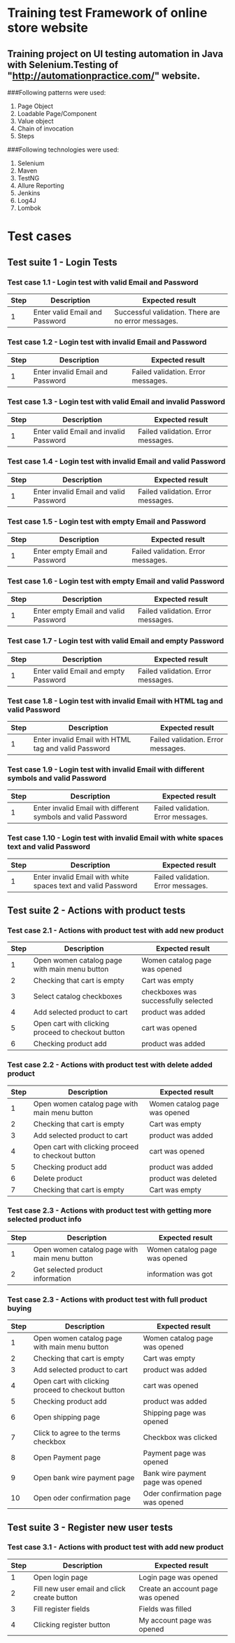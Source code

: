 # Training test Framework of online store website
## Training project on UI testing automation in Java with Selenium.Testing of "http://automationpractice.com/" website.

###Following patterns were used:

1. Page Object
2. Loadable Page/Component
3. Value object
4. Chain of invocation
5. Steps

###Following technologies were used:
1. Selenium
2. Maven
3. TestNG
4. Allure Reporting
5. Jenkins
6. Log4J
7. Lombok

# Test cases
## Test suite 1 - Login Tests
### Test case 1.1 - Login test with valid Email and Password
| Step | Description | Expected result |
| --- | --- | --- | 
| 1 | Enter valid Email and Password | Successful validation. There are no error messages. | 
### Test case 1.2 - Login test with invalid Email and Password
| Step | Description | Expected result |
| --- | --- | --- |
| 1 | Enter invalid Email and Password | Failed validation. Error messages. | 
### Test case 1.3 - Login test with valid Email and invalid Password
| Step | Description | Expected result |
| --- | --- | --- |
| 1 | Enter valid Email and invalid Password | Failed validation. Error messages. |
### Test case 1.4 - Login test with invalid Email and valid Password
| Step | Description | Expected result |
| --- | --- | --- |
| 1 | Enter invalid Email and valid Password | Failed validation. Error messages. | 
### Test case 1.5 - Login test with empty Email and Password
| Step | Description | Expected result |
| --- | --- | --- |
| 1 | Enter empty Email and Password | Failed validation. Error messages. | 
### Test case 1.6 - Login test with empty Email and valid Password
| Step | Description | Expected result |
| --- | --- | --- |
| 1 | Enter empty Email and valid Password | Failed validation. Error messages. | 
### Test case 1.7 - Login test with valid Email and empty Password
| Step | Description | Expected result |
| --- | --- | --- |
| 1 | Enter valid Email and empty Password | Failed validation. Error messages. | 
### Test case 1.8 - Login test with invalid Email with HTML tag and valid Password
| Step | Description | Expected result |
| --- | --- | --- |
| 1 | Enter invalid Email with HTML tag and valid Password | Failed validation. Error messages. | 
### Test case 1.9 - Login test with invalid Email with different symbols and valid Password
| Step | Description | Expected result |
| --- | --- | --- |
| 1 | Enter invalid Email with different symbols and valid Password | Failed validation. Error messages. | 
### Test case 1.10 - Login test with invalid Email with white spaces text and valid Password
| Step | Description | Expected result |
| --- | --- | --- |
| 1 | Enter invalid Email with white spaces text and valid Password | Failed validation. Error messages. | 

## Test suite 2 - Actions with product tests
### Test case 2.1 - Actions with product test with add new product
| Step | Description | Expected result |
| --- | --- | --- | 
| 1 | Open women catalog page with main menu button | Women catalog page was opened |
| 2 | Checking that cart is empty | Cart was empty |
| 3 | Select catalog checkboxes | checkboxes was successfully selected |
| 4 | Add selected product to cart | product was added |
| 5 | Open cart with clicking proceed to checkout button | cart was opened |
| 6 | Checking product add | product was added |
### Test case 2.2 - Actions with product test with delete added product
| Step | Description | Expected result |
| --- | --- | --- | 
| 1 | Open women catalog page with main menu button | Women catalog page was opened |
| 2 | Checking that cart is empty | Cart was empty |
| 3 | Add selected product to cart | product was added |
| 4 | Open cart with clicking proceed to checkout button | cart was opened |
| 5 | Checking product add | product was added |
| 6 | Delete product | product was deleted |
| 7 | Checking that cart is empty | Cart was empty |
### Test case 2.3 - Actions with product test with getting more selected product info
| Step | Description | Expected result |
| --- | --- | --- | 
| 1 | Open women catalog page with main menu button | Women catalog page was opened |
| 2 | Get selected product information | information was got |
### Test case 2.3 - Actions with product test with full product buying
| Step | Description | Expected result |
| --- | --- | --- | 
| 1 | Open women catalog page with main menu button | Women catalog page was opened |
| 2 | Checking that cart is empty | Cart was empty |
| 3 | Add selected product to cart | product was added |
| 4 | Open cart with clicking proceed to checkout button | cart was opened |
| 5 | Checking product add | product was added |
| 6 | Open shipping page | Shipping page was opened |
| 7 | Click to agree to the terms checkbox | Checkbox was clicked |
| 8 | Open Payment page | Payment page was opened |
| 9 | Open bank wire payment page | Bank wire payment page was opened |
| 10 | Open oder confirmation page | Oder confirmation page was opened |

## Test suite 3 - Register new user tests
### Test case 3.1 - Actions with product test with add new product
| Step | Description | Expected result |
| --- | --- | --- | 
| 1 | Open login page  | Login page was opened |
| 2 | Fill new user email and click create button | Create an account page was opened |
| 3 | Fill register fields | Fields was filled |
| 4 | Clicking register button | My account page was opened |




